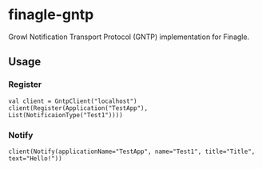 finagle-gntp
============

Growl Notification Transport Protocol (GNTP) implementation for Finagle.

## Usage

### Register

<pre><code>val client = GntpClient("localhost")
client(Register(Application("TestApp"), List(NotificaionType("Test1"))))
</code></pre>

### Notify

<pre><code>client(Notify(applicationName="TestApp", name="Test1", title="Title", text="Hello!"))
</code></pre>
